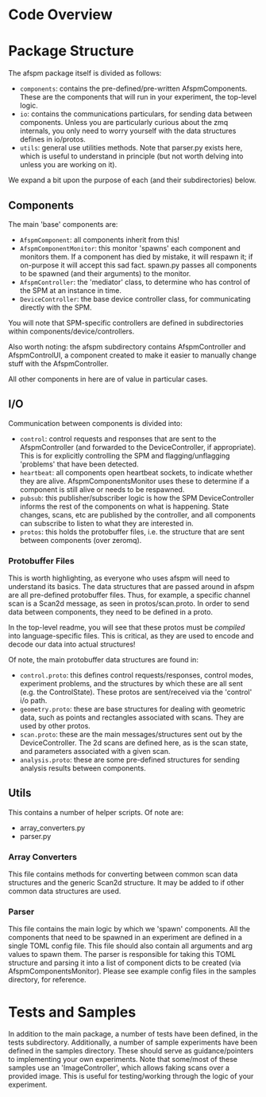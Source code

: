 # Code Overview
    
# Package Structure
The afspm package itself is divided as follows:
- ```components```: contains the pre-defined/pre-written AfspmComponents. These are the components that will run in your experiment, the top-level logic.
- ```io```: contains the communications particulars, for sending data between components. Unless you are particularly curious about the zmq internals, you only need to worry yourself with the data structures defines in io/protos.
- ```utils```: general use utilities methods. Note that parser.py exists here, which is useful to understand in principle (but not worth delving into unless you are working on it).

We expand a bit upon the purpose of each (and their subdirectories) below.

## Components
The main 'base' components are:
- ```AfspmComponent```: all components inherit from this!
- ```AfspmComponentMonitor```: this monitor 'spawns' each component and monitors them. If a component has died by mistake, it will respawn it; if on-purpose it will accept this sad fact. spawn.py passes all components to be spawned (and their arguments) to the monitor.
- ```AfspmController```: the 'mediator' class, to determine who has control of the SPM at an instance in time.
- ```DeviceController```: the base device controller class, for communicating directly with the SPM.

You will note that SPM-specific controllers are defined in subdirectories within components/device/controllers.

Also worth noting: the afspm subdirectory contains AfspmController and AfspmControlUI, a component created to make it easier to manually change stuff with the AfspmController.

All other components in here are of value in particular cases.

## I/O

Communication between components is divided into:
- ```control```: control requests and responses that are sent to the AfspmController (and forwarded to the DeviceController, if appropriate). This is for explicitly controlling the SPM and flagging/unflagging 'problems' that have been detected.
- ```heartbeat```: all components open heartbeat sockets, to indicate whether they are alive. AfspmComponentsMonitor uses these to determine if a component is still alive or needs to be respawned.
- ```pubsub```: this publisher/subscriber logic is how the SPM DeviceController informs the rest of the components on what is happening. State changes, scans, etc are published by the controller, and all components can subscribe to listen to what they are interested in.
- ```protos```: this holds the protobuffer files, i.e. the structure that are sent between components (over zeromq).

### Protobuffer Files

This is worth highlighting, as everyone who uses afspm will need to understand its basics. The data structures that are passed around in afspm are all pre-defined protobuffer files. Thus, for example, a specific channel scan is a Scan2d message, as seen in protos/scan.proto. In order to send data between components, they need to be defined in a proto.

In the top-level readme, you will see that these protos must be *compiled* into language-specific files. This is critical, as they are used to encode and decode our data into actual structures!

Of note, the main protobuffer data structures are found in:
- ```control.proto```: this defines control requests/responses, control modes, experiment problems, and the structures by which these are all sent (e.g. the ControlState). These protos are sent/received via the 'control' i/o path.
- ```geometry.proto```: these are base structures for dealing with geometric data, such as points and rectangles associated with scans. They are used by other protos.
- ```scan.proto```: these are the main messages/structures sent out by the DeviceController. The 2d scans are defined here, as is the scan state, and parameters associated with a given scan.
- ```analysis.proto```: these are some pre-defined structures for sending analysis results between components.

## Utils

This contains a number of helper scripts. Of note are:
- array_converters.py
- parser.py

### Array Converters

This file contains methods for converting between common scan data structures and the generic Scan2d structure. It may be added to if other common data structures are used.

### Parser

This file contains the main logic by which we 'spawn' components. All the components that need to be spawned in an experiment are defined in a single TOML config file. This file should also contain all arguments and arg values to spawn them. The parser is responsible for taking this TOML structure and parsing it into a list of component dicts to be created (via AfspmComponentsMonitor). Please see example config files in the samples directory, for reference.


# Tests and Samples
In addition to the main package, a number of tests have been defined, in the tests subdirectory. Additionally, a number of sample experiments have been defined in the samples directory. These should serve as guidance/pointers to implementing your own experiments. Note that some/most of these samples use an 'ImageController', which allows faking scans over a provided image. This is useful for testing/working through the logic of your experiment.
